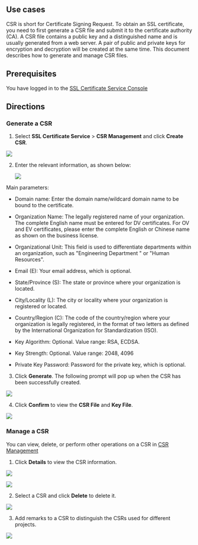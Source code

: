 ## Use cases

CSR is short for Certificate Signing Request. To obtain an SSL certificate, you need to first generate a CSR file and submit it to the certificate authority (CA). A CSR file contains a public key and a distinguished name and is usually generated from a web server. A pair of public and private keys for encryption and decryption will be created at the same time. This document describes how to generate and manage CSR files.

## Prerequisites

You have logged in to the [SSL Certificate Service Console](https://console.cloud.tencent.com/ssl/csr)

## Directions

### Generate a CSR

1. Select **SSL Certificate Service** > **CSR Management** and click **Create CSR**.

  ![](https://main.qcloudimg.com/raw/3a2958a6e96ade184b47f0a68a689ede.png)

2. Enter the relevant information, as shown below:

   ![](https://main.qcloudimg.com/raw/aef3a40c847fcc792fe2b631160d70e7.png)

Main parameters:

- Domain name: Enter the domain name/wildcard domain name to be bound to the certificate.

- Organization Name: The legally registered name of your organization. The complete English name must be entered for DV certificates. For OV and EV certificates, please enter the complete English or Chinese name as shown on the business license.

- Organizational Unit: This field is used to differentiate departments within an organization, such as "Engineering Department " or "Human Resources".

- Email (E): Your email address, which is optional.

- State/Province (S): The state or province where your organization is located.

- City/Locality (L): The city or locality where your organization is registered or located.

- Country/Region (C): The code of the country/region where your organization is legally registered, in the format of two letters as defined by the International Organization for Standardization (ISO). 

- Key Algorithm: Optional. Value range: RSA, ECDSA.

- Key Strength: Optional. Value range: 2048, 4096

- Private Key Password: Password for the private key, which is optional.

  

3. Click **Generate**. The following prompt will pop up when the CSR has been successfully created.

  ![](https://main.qcloudimg.com/raw/fbb31bf7f27dd43fabdf068a83626eb0.png)


4. Click **Confirm** to view the **CSR File** and **Key File**.

  ![](https://main.qcloudimg.com/raw/736f32c5a82054eacfd38a8f4ade1630.png)

### Manage a CSR

You can view, delete, or perform other operations on a CSR in [CSR Management](https://console.cloud.tencent.com/ssl/csr)

1. Click **Details** to view the CSR information.

  ![](https://main.qcloudimg.com/raw/c610af2047986324ad253b3a4aa74341.png)

  ![](https://main.qcloudimg.com/raw/8acf71eadbbc1e193a1564e0ef88e4c9.png)

2. Select a CSR and click **Delete** to delete it.

  ![](https://main.qcloudimg.com/raw/9b0abe34bc84aa00733cadda5b20b5e7.png)

3. Add remarks to a CSR to distinguish the CSRs used for different projects.

  ![](https://main.qcloudimg.com/raw/2469175d5285e8cfbb1dd2a11751b9ba.png)

  
